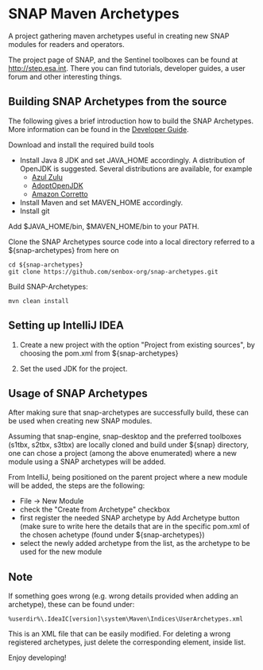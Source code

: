 SNAP Maven Archetypes
==========================

A project gathering maven archetypes useful in creating new SNAP modules for readers and operators.

The project page of SNAP, and the Sentinel toolboxes can be found at http://step.esa.int.
There you can find tutorials, developer guides, a user forum and other interesting things.


Building SNAP Archetypes from the source
------------------------------

The following gives a brief introduction how to build the SNAP Archetypes.
More information can be found in the [Developer Guide](https://senbox.atlassian.net/wiki/display/SNAP/Developer+Guide).


Download and install the required build tools

* Install Java 8 JDK and set JAVA_HOME accordingly. A distribution of OpenJDK is suggested. 
Several distributions are available, for example
  * [Azul Zulu](https://www.azul.com/downloads/zulu-community)  
  * [AdoptOpenJDK](https://adoptopenjdk.net)   
  * [Amazon Corretto](https://aws.amazon.com/de/corretto)	  
* Install Maven and set MAVEN_HOME accordingly. 
* Install git

Add $JAVA_HOME/bin, $MAVEN_HOME/bin to your PATH.

Clone the SNAP Archetypes source code into a local directory referred to a ${snap-archetypes} from here on

    cd ${snap-archetypes}
    git clone https://github.com/senbox-org/snap-archetypes.git
    
Build SNAP-Archetypes:

    mvn clean install


Setting up IntelliJ IDEA
------------------------

1. Create a new project with the option "Project from existing sources", by choosing the pom.xml from ${snap-archetypes}

2. Set the used JDK for the project.


Usage of SNAP Archetypes
------------------------
After making sure that snap-archetypes are successfully build, these can be used when creating new SNAP modules.

Assuming that snap-engine, snap-desktop and the preferred toolboxes (s1tbx, s2tbx, s3tbx) are locally cloned and build under ${snap} directory,
one can chose a project (among the above enumerated) where a new module using a SNAP archetypes will be added.

From IntelliJ, being positioned on the parent project where a new module will be added, the steps are the following:
- File -> New Module
- check the "Create from Archetype" checkbox
- first register the needed SNAP archetype by Add Archetype button (make sure to write here the details that are in the specific pom.xml of the chosen achetype (found under ${snap-archetypes})
- select the newly added archetype from the list, as the archetype to be used for the new module

Note
----
If something goes wrong (e.g. wrong details provided when adding an archetype), these can be found under:

    %userdir%\.IdeaIC[version]\system\Maven\Indices\UserArchetypes.xml

This is an XML file that can be easily modified. For deleting a wrong registered archetypes, just delete the corresponding <archetype> element, inside <archetypes> list.

Enjoy developing!


